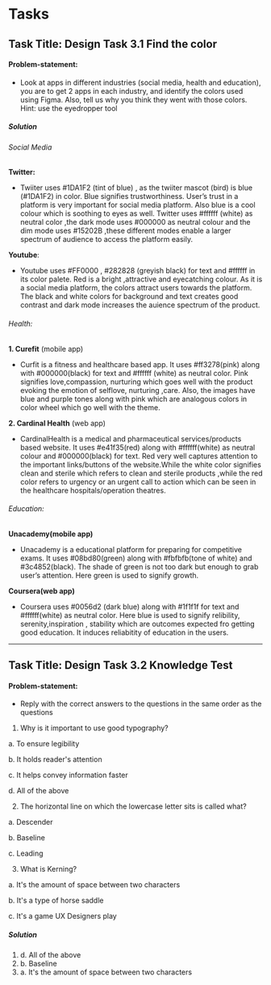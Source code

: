 # Tasks

## Task Title: Design Task 3.1 Find the color

#### Problem-statement:
* Look at apps in different industries (social media, health and education), you are to get 2 apps in each industry, and identify the colors used using Figma. Also, tell us why you think they went with those colors.
Hint: use the eyedropper tool

##### Solution
###### Social Media 
**Twitter:**
* Twiiter uses #1DA1F2 (tint of blue) , as the twiiter mascot (bird) is blue (#1DA1F2) in color.
Blue signifies trustworthiness. User’s trust in a platform is very important for social media platform.
Also blue is a cool colour which is soothing to eyes as well. Twitter uses #ffffff (white) as neutral color ,the dark mode uses #000000 as neutral colour  and the dim mode  uses #15202B ,these different modes enable a larger spectrum of audience to access the platform easily. 

**Youtube**:
* Youtube uses #FF0000 , #282828 (greyish black) for text and #ffffff in its color palete. Red is a bright ,attractive and eyecatching colour. As it is a social media platform, the colors attract users towards the platform. The black and white colors for background and text creates good contrast and dark mode increases the auience spectrum of the product.

###### Health: 
**1. Curefit**
(mobile app)
* Curfit is a fitness and healthcare based app. It uses #ff3278(pink) along with #000000(black) for text and #ffffff (white) as neutral color. Pink signifies love,compassion, nurturing which goes well with the product evoking the emotion of selflove, nurturing ,care. Also, the images have blue and purple tones along with pink which are analogous colors in color wheel which go well with the theme.

**2. Cardinal Health**
(web app)
* CardinalHealth is a medical and pharmaceutical services/products based website.
It uses #e41f35(red) along with #ffffff(white) as neutral colour and #000000(black) for text. Red very well captures attention to the important links/buttons of the website.While the white color signifies clean and sterile which refers to clean and sterile products ,while the red color refers to urgency or an urgent call to action which can be seen in the healthcare hospitals/operation theatres.

###### Education:
**Unacademy(mobile app)**
* Unacademy is a educational platform for preparing for competitive exams. 
It uses #08bd80(green) along with #fbfbfb(tone of white) and #3c4852(black).
The shade of green is not too dark but enough to grab user’s attention. Here green is used to signify growth. 


**Coursera(web app)**
* Coursera uses #0056d2 (dark blue) along with #1f1f1f for text and #ffffff(white) as neutral color. Here blue is used to signify relibility, serenity,inspiration , stability which are outcomes expected fro getting good education. It induces reliabitity of education in the users. 

*****************************************************

## Task Title: Design Task 3.2 Knowledge Test

#### Problem-statement:
* Reply with the correct answers to the questions in the same order as the questions

 

1. Why is it important to use good typography?

a. To ensure legibility

b. It holds reader's attention

c. It helps convey information faster

d. All of the above

 

2. The horizontal line on which the lowercase letter sits is called what?

a. Descender

b. Baseline

c. Leading

 

3. What is Kerning?

a. It's the amount of space between two characters

b. It's a type of horse saddle

c. It's a game UX Designers play


##### Solution

1. d. All of the above
2. b. Baseline
3. a. It's the amount of space between two characters





